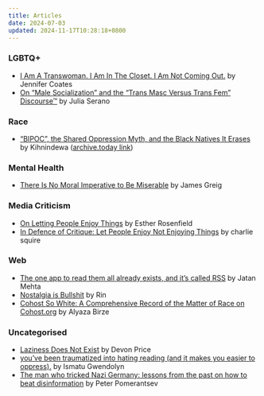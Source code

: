 ```yaml
---
title: Articles
date: 2024-07-03
updated: 2024-11-17T10:28:18+0800
---
```


### LGBTQ+
* [I Am A Transwoman. I Am In The Closet. I Am Not Coming Out.](https://medium.com/@jencoates/i-am-a-transwoman-i-am-in-the-closet-i-am-not-coming-out-4c2dd1907e42) by Jennifer Coates
* [On “Male Socialization” and the “Trans Masc Versus Trans Fem” Discourse™](https://juliaserano.substack.com/p/on-male-socialization-and-the-trans) by Julia Serano

### Race
* [“BIPOC”, the Shared Oppression Myth, and the Black Natives It Erases](https://medium.com/@kihnindewa/bipoc-the-shared-oppression-myth-and-the-black-natives-it-erases-dd0cdcd93230) by Kihnindewa
 ([archive.today link](https://archive.is/20230625143617/https://medium.com/@kihnindewa/bipoc-the-shared-oppression-myth-and-the-black-natives-it-erases-dd0cdcd93230))

### Mental Health
* [There Is No Moral Imperative to Be Miserable](https://mentalhellth.xyz/p/there-is-no-moral-imperative-to-be) by James Greig

### Media Criticism
* [On Letting People Enjoy Things](https://medium.com/@EstherRosenfield/let-people-enjoy-things-12021d00285a) by Esther Rosenfield
* [In Defence of Critique: Let People Enjoy Not Enjoying Things](https://www.evilfemale.blog/p/in-defence-of-critique-let-people) by charlie squire

### Web
* [The one app to read them all already exists, and it’s called RSS](https://journal.jatan.space/why-use-rss/) by Jatan Mehta
* [Nostalgia is Bullshit](https://wings.nu/nostalgia/) by Rin
* [Cohost So White: A Comprehensive Record of the Matter of Race on Cohost.org](https://alyaza.neocities.org/essays/Cohost/cohostsowhite) by Alyaza Birze

### Uncategorised
* [Laziness Does Not Exist](https://medium.com/7fe325749a24/laziness-does-not-exist-3af27e312d01) by Devon Price
* [you’ve been traumatized into hating reading (and it makes you easier to oppress).](https://ismatu.substack.com/p/youve-been-traumatized-into-hating) by Ismatu Gwendolyn
* [The man who tricked Nazi Germany: lessons from the past on how to beat disinformation](https://www.theguardian.com/books/2024/mar/02/the-man-who-tricked-nazi-germany-lessons-from-the-past-on-how-to-beat-disinformation) by Peter Pomerantsev